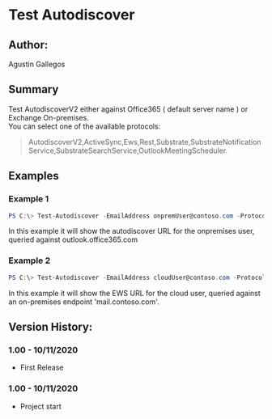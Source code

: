 ﻿# Test Autodiscover

## Author:  
Agustin Gallegos  

## Summary  
Test AutodiscoverV2 either against Office365 ( default server name ) or Exchange On-premises.  
You can select one of the available protocols:  
> AutodiscoverV2,ActiveSync,Ews,Rest,Substrate,SubstrateNotificationService,SubstrateSearchService,OutlookMeetingScheduler.  

## Examples  
### Example 1  
```powershell
PS C:\> Test-Autodiscover -EmailAddress onpremUser@contoso.com -Protocol AutodiscoverV2
```
In this example it will show the autodiscover URL for the onpremises user, queried against outlook.office365.com  

### Example 2  
```powershell
PS C:\> Test-Autodiscover -EmailAddress cloudUser@contoso.com -Protocol EWS -Server mail.contoso.com
```
In this example it will show the EWS URL for the cloud user, queried against an on-premises endpoint 'mail.contoso.com'.  

## Version History: 
### 1.00 - 10/11/2020
 - First Release
### 1.00 - 10/11/2020
 - Project start